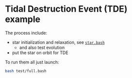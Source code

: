# Tidal Destruction Event (TDE) example

The process include:

- star initialization and relaxation, see [`star.bash`](./star.bash)
  - and also test evolution
- put the star on orbit for TDE

To run them all just launch:

```sh
bash test/full.bash
```
